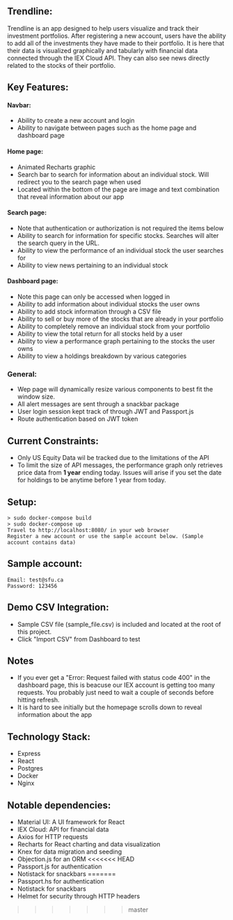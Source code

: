 ## Trendline:
Trendline is an app designed to help users visualize and track their investment portfolios. After registering a new account, users have the ability to
add all of the investments they have made to their portfolio. It is here that their data is visualized graphically and tabularly with financial data connected through the IEX Cloud API. They can also see news directly related to the stocks of their portfolio.

## Key Features:
#### Navbar:
- Ability to create a new account and login
- Ability to navigate between pages such as the home page and dashboard page
#### Home page:
- Animated Recharts graphic
- Search bar to search for information about an individual stock. Will redirect you to the search page when used
- Located within the bottom of the page are image and text combination that reveal information about our app
#### Search page:
- Note that authentication or authorization is not required the items below
- Ability to search for information for specific stocks. Searches will alter the search query in the URL.
- Ability to view the performance of an individual stock the user searches for
- Ability to view news pertaining to an individual stock
#### Dashboard page:
- Note this page can only be accessed when logged in
- Ability to add information about individual stocks the user owns
- Ability to add stock information through a CSV file
- Ability to sell or buy more of the stocks that are already in your portfolio
- Ability to completely remove an individual stock from your portfolio
- Ability to view the total return for all stocks held by a user
- Ability to view a performance graph pertaining to the stocks the user owns
- Ability to view a holdings breakdown by various categories
### General:
- Wep page will dynamically resize various components to best fit the window size.
- All alert messages are sent through a snackbar package
- User login session kept track of through JWT and Passport.js
- Route authentication based on JWT token

## Current Constraints:
- Only US Equity Data wil be tracked due to the limitations of the API
- To limit the size of API messages, the performance graph only retrieves price data from **1 year** ending today. Issues will arise if you set the date for holdings to be anytime before 1 year from today.

## Setup:
    > sudo docker-compose build
    > sudo docker-compose up
    Travel to http://localhost:8080/ in your web browser
    Register a new account or use the sample account below. (Sample account contains data)
    
## Sample account:
    Email: test@sfu.ca
    Password: 123456

## Demo CSV Integration:
- Sample CSV file (sample_file.csv) is included and located at the root of this project. 
- Click "Import CSV" from Dashboard to test

## Notes
- If you ever get a "Error: Request failed with status code 400" in the dashboard page, this is beacuse our IEX account is getting too many requests. You probably just need to wait a couple of seconds before hitting refresh.
- It is hard to see initially but the homepage scrolls down to reveal information about the app

## Technology Stack:
- Express
- React
- Postgres
- Docker
- Nginx

## Notable dependencies:
- Material UI: A UI framework for React
- IEX Cloud: API for financial data
- Axios for HTTP requests
- Recharts for React charting and data visualization
- Knex for data migration and seeding
- Objection.js for an ORM
<<<<<<< HEAD
- Passport.js for authentication
- Notistack for snackbars 
=======
- Passport.hs for authentication
- Notistack for snackbars
- Helmet for security through HTTP headers
>>>>>>> master
